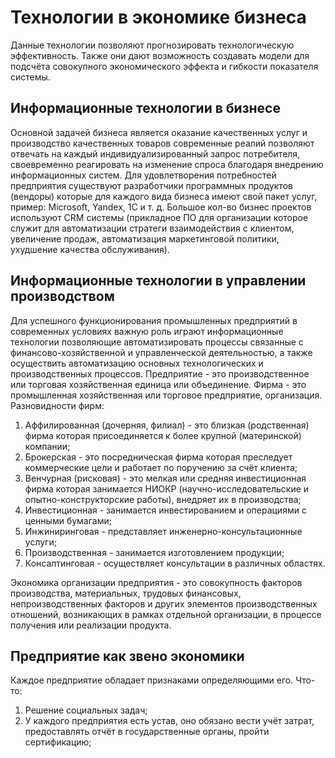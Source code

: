 # Технологии в экономике бизнеса
Данные технологии позволяют прогнозировать технологическую эффективность. Также они дают возможность создавать модели для подсчёта совокупного экономического эффекта и гибкости показателя системы. 

## Информационные технологии в бизнесе
Основной задачей бизнеса является оказание качественных услуг и производство качественных товаров современные реалий позволяют отвечать на каждый индивидуализированный запрос потребителя, своевременно реагировать на изменение спроса благодаря внедрению информационных систем. Для удовлетворения потребностей предприятия существуют разработчики программных продуктов (вендоры) которые для каждого вида бизнеса имеют свой пакет услуг, пример: Microsoft, Yandex, 1С и т. д. 
Большое кол-во бизнес проектов используют CRM системы (прикладное ПО для организации которое служит для автоматизации стратеги взаимодействия с клиентом, увеличение продаж, автоматизация маркетинговой политики, ухудшение качества обслуживания). 

## Информационные технологии в управлении производством
Для успешного функционирования промышленных предприятий в современных условиях важную роль играют информационные технологии   позволяющие автоматизировать процессы связанные с финансово-хозяйственной и управленческой деятельностью, а также осуществить автоматизацию основных технологических и производственных процессов.
Предприятие - это производственное или торговая хозяйственная единица или объединение. 
Фирма - это промышленная хозяйственная или торговое предприятие, организация. Разновидности фирм:
1. Аффилированная (дочерняя, филиал) - это близкая (родственная) фирма которая присоединяется к более крупной (материнской) компании;
2. Брокерская - это посредническая фирма которая преследует коммерческие цели и работает по поручению за счёт клиента;
3. Венчурная (рисковая) - это мелкая или средняя инвестиционная фирма которая занимается НИОКР (научно-исследовательские и опытно-конструкторские работы), внедряет их в производства;
4. Инвестиционная - занимается инвестированием и операциями с ценными бумагами;
5. Инжиниринговая - представляет инженерно-консультационные услуги;
6. Производственная - занимается изготовлением продукции;
7. Консалтинговая - осуществляет консультации в различных областях.

Экономика организации предприятия - это совокупность факторов производства, материальных, трудовых финансовых, непроизводственных факторов и других элементов производственных отношений, возникающих в рамках отдельной организации, в процессе получения или реализации продукта.

## Предприятие как звено экономики
Каждое предприятие обладает признаками определяющими его.
Что-то:
1. Решение социальных задач;
2. У каждого предприятия есть устав, оно обязано вести учёт затрат, предоставлять отчёт в государственные органы, пройти сертификацию;